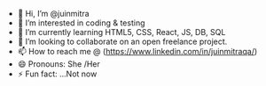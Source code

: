 - 👋 Hi, I’m @juinmitra
- 👀 I’m interested in coding & testing
- 🌱 I’m currently learning HTML5, CSS, React, JS, DB, SQL
- 💞️ I’m looking to collaborate on an open freelance project.
- 📫 How to reach me @ (https://www.linkedin.com/in/juinmitraqa/)
- 😄 Pronouns: She /Her
- ⚡ Fun fact: ...Not now

<!---
juinmitra/juinmitra is a ✨ special ✨ repository because its `README.md` (this file) appears on your GitHub profile.
You can click the Preview link to take a look at your changes.
--->
